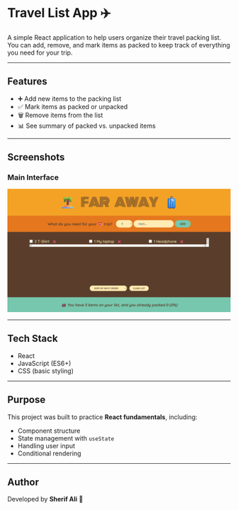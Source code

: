 # Travel List App ✈️

A simple React application to help users organize their travel packing list.  
You can add, remove, and mark items as packed to keep track of everything you need for your trip.

---

## Features
- ➕ Add new items to the packing list  
- ✅ Mark items as packed or unpacked  
- 🗑️ Remove items from the list  
- 📊 See summary of packed vs. unpacked items  

---

## Screenshots
### Main Interface
![Travel List Screenshot](./screenshots/travel-list.png)

---

## Tech Stack
- React  
- JavaScript (ES6+)  
- CSS (basic styling)  

---

## Purpose
This project was built to practice **React fundamentals**, including:
- Component structure  
- State management with `useState`  
- Handling user input  
- Conditional rendering  

---

## Author
Developed by **Sherif Ali** 🚀
